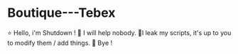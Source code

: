 # Boutique---Tebex

⭐ Hello, i'm Shutdown !
🌹 I will help nobody.
🌺I leak my scripts, it's up to you to modify them / add things.
🌷 Bye !
